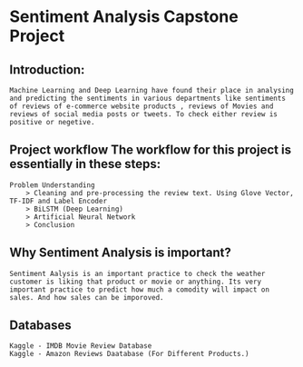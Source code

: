 # Sentiment Analysis Capstone Project

## Introduction:
    Machine Learning and Deep Learning have found their place in analysing and predicting the sentiments in various departments like sentiments of reviews of e-commerce website products , reviews of Movies and reviews of social media posts or tweets. To check either review is positive or negetive. 


## Project workflow The workflow for this project is essentially in these steps:

    Problem Understanding
        > Cleaning and pre-processing the review text. Using Glove Vector, TF-IDF and Label Encoder
        > BiLSTM (Deep Learning)
        > Artificial Neural Network
        > Conclusion

## Why Sentiment Analysis is important?

    Sentiment Aalysis is an important practice to check the weather customer is liking that product or movie or anything. Its very important practice to predict how much a comodity will impact on sales. And how sales can be imporoved. 

## Databases

    Kaggle - IMDB Movie Review Database
    Kaggle - Amazon Reviews Daatabase (For Different Products.)
